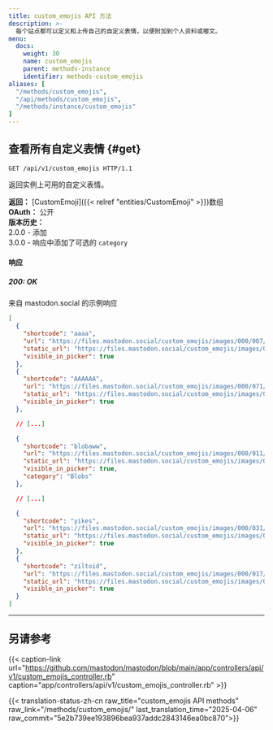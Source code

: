 ```yaml
---
title: custom_emojis API 方法
description: >-
  每个站点都可以定义和上传自己的自定义表情，以便附加到个人资料或嘟文。
menu:
  docs:
    weight: 30
    name: custom_emojis
    parent: methods-instance
    identifier: methods-custom_emojis
aliases: [
  "/methods/custom_emojis",
  "/api/methods/custom_emojis",
  "/methods/instance/custom_emojis"
]
---
```


<style>
#TableOfContents ul ul ul {display: none}
</style>

## 查看所有自定义表情 {#get}

```http
GET /api/v1/custom_emojis HTTP/1.1
```

返回实例上可用的自定义表情。

**返回：** [CustomEmoji]({{< relref "entities/CustomEmoji" >}})数组\
**OAuth：** 公开\
**版本历史：**\
2.0.0 - 添加\
3.0.0 - 响应中添加了可选的 `category`

#### 响应
##### 200: OK

来自 mastodon.social 的示例响应

```json
[
  {
    "shortcode": "aaaa",
    "url": "https://files.mastodon.social/custom_emojis/images/000/007/118/original/aaaa.png",
    "static_url": "https://files.mastodon.social/custom_emojis/images/000/007/118/static/aaaa.png",
    "visible_in_picker": true
  },
  {
    "shortcode": "AAAAAA",
    "url": "https://files.mastodon.social/custom_emojis/images/000/071/387/original/AAAAAA.png",
    "static_url": "https://files.mastodon.social/custom_emojis/images/000/071/387/static/AAAAAA.png",
    "visible_in_picker": true
  },

  // [...]

  {
    "shortcode": "blobaww",
    "url": "https://files.mastodon.social/custom_emojis/images/000/011/739/original/blobaww.png",
    "static_url": "https://files.mastodon.social/custom_emojis/images/000/011/739/static/blobaww.png",
    "visible_in_picker": true,
    "category": "Blobs"
  },

  // [...]

  {
    "shortcode": "yikes",
    "url": "https://files.mastodon.social/custom_emojis/images/000/031/275/original/yikes.png",
    "static_url": "https://files.mastodon.social/custom_emojis/images/000/031/275/static/yikes.png",
    "visible_in_picker": true
  },
  {
    "shortcode": "ziltoid",
    "url": "https://files.mastodon.social/custom_emojis/images/000/017/094/original/05252745eb087806.png",
    "static_url": "https://files.mastodon.social/custom_emojis/images/000/017/094/static/05252745eb087806.png",
    "visible_in_picker": true
  }
]
```

---

## 另请参考

{{< caption-link url="https://github.com/mastodon/mastodon/blob/main/app/controllers/api/v1/custom_emojis_controller.rb" caption="app/controllers/api/v1/custom_emojis_controller.rb" >}}

{{< translation-status-zh-cn raw_title="custom_emojis API methods" raw_link="/methods/custom_emojis/" last_translation_time="2025-04-06" raw_commit="5e2b739ee193896bea937addc2843146ea0bc870">}}
